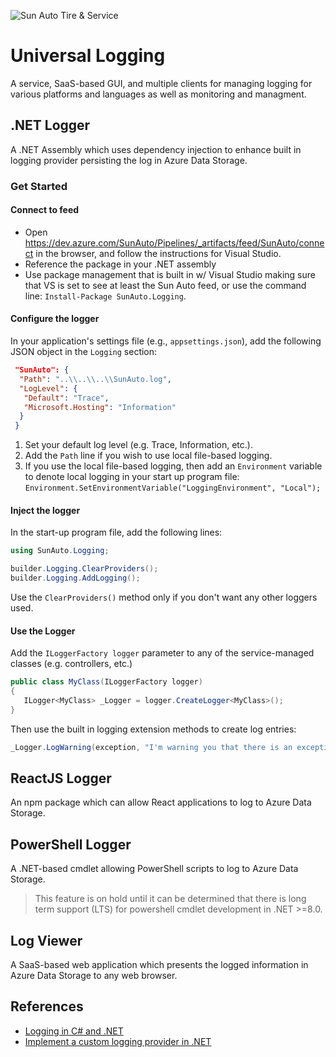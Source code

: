 
![Sun Auto Tire & Service](https://white-meadow-0b97e2410.4.azurestaticapps.net/SunAutoLogoBR.png)

# Universal Logging

A service, SaaS-based GUI, and multiple clients for managing logging for various platforms and languages as well as monitoring and managment.

## .NET Logger

A .NET Assembly which uses dependency injection to enhance built in logging provider persisting the log in Azure Data Storage.

### Get Started

#### Connect to feed

* Open <https://dev.azure.com/SunAuto/Pipelines/_artifacts/feed/SunAuto/connect> in the browser, and follow the instructions for Visual Studio.
* Reference the package in your .NET assembly
* Use package management that is built in w/ Visual Studio making sure that VS is set to see at least the Sun Auto feed, or use the command line: `Install-Package SunAuto.Logging`.

#### Configure the logger

In your application's settings file (e.g., `appsettings.json`), add the following JSON object in the `Logging` section:

 ```JSON
  "SunAuto": {
   "Path": "..\\..\\..\\SunAuto.log",
   "LogLevel": {
    "Default": "Trace",
    "Microsoft.Hosting": "Information"
   }
  }
 ```

1. Set your default log level (e.g. Trace, Information, etc.).
1. Add the `Path` line if you wish to use local file-based logging.
1. If you use the local file-based logging, then add an `Environment` variable to denote local logging in your start up program file:
     `Environment.SetEnvironmentVariable("LoggingEnvironment", "Local");`

#### Inject the logger

In the start-up program file, add the following lines:

 ```cs
 using SunAuto.Logging;

 builder.Logging.ClearProviders();
 builder.Logging.AddLogging();
 ```

Use the `ClearProviders()` method only if you don't want any other loggers used.

#### Use the Logger

Add the `ILoggerFactory logger` parameter to any of the service-managed classes (e.g. controllers, etc.)

 ```C#
 public class MyClass(ILoggerFactory logger)
 {
    ILogger<MyClass> _Logger = logger.CreateLogger<MyClass>();
 }
```

Then use the built in logging extension methods to create log entries:

```cs
_Logger.LogWarning(exception, "I'm warning you that there is an exception.");
```

## ReactJS Logger

An npm package which can allow React applications to log to Azure Data Storage.

## PowerShell Logger

A .NET-based cmdlet allowing PowerShell scripts to log to Azure Data Storage.

> This feature is on hold until it can be determined that there is long term support (LTS) for powershell cmdlet development in .NET >=8.0.

## Log Viewer

A SaaS-based web application which presents the logged information in Azure Data Storage to any web browser.

## References

* [Logging in C# and .NET](https://learn.microsoft.com/en-us/dotnet/core/extensions/logging?tabs=command-line)
* [Implement a custom logging provider in .NET](https://learn.microsoft.com/en-us/dotnet/core/extensions/custom-logging-provider)